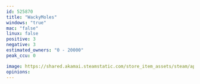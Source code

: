 ```yaml
---
id: 525870
title: "WackyMoles"
windows: "true"
mac: "false"
linux: false
positive: 3
negative: 3
estimated_owners: "0 - 20000"
peak_ccu: 0

image: https://shared.akamai.steamstatic.com/store_item_assets/steam/apps/525870/header.jpg?t=1481535959
opinions:
---
```

